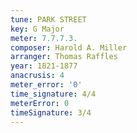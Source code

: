 ```yaml
---
tune: PARK STREET
key: G Major
meter: 7.7.7.3.
composer: Harold A. Miller
arranger: Thomas Raffles
year: 1821-1877
anacrusis: 4
meter_error: '0'
time_signature: 4/4
meterError: 0
timeSignature: 3/4
---
```

